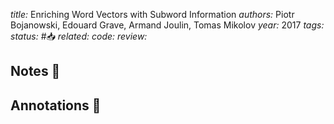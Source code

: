 *title:* Enriching Word Vectors with Subword Information
*authors:* Piotr Bojanowski, Edouard Grave, Armand Joulin, Tomas Mikolov
*year:* 2017
*tags:* 
*status:* #📥
*related:*
*code:*
*review:*

## Notes 📍

## Annotations 📖